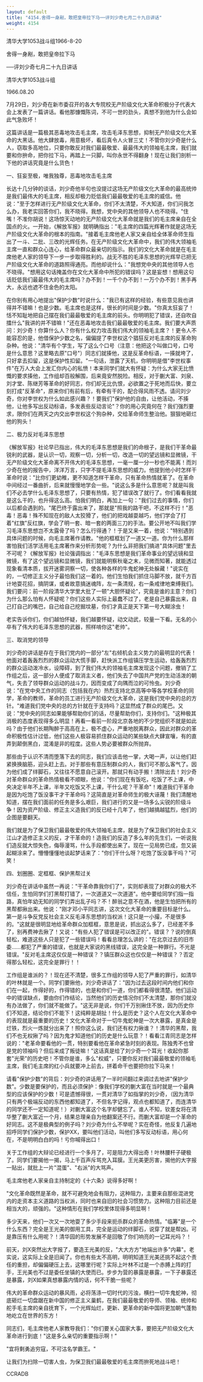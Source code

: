 ```yaml
---
layout: default
title: "4154.舍得一身剐，敢把皇帝拉下马──评刘少奇七月二十九日讲话"
weight: 4154
---
```


清华大学1053战斗组1966-8-20

舍得一身剐，敢把皇帝拉下马

──评刘少奇七月二十九日讲话

清华大学1053战斗组

1966.08.20

7月29日，刘少奇在新市委召开的各大专院校无产阶级文化大革命积极分子代表大会上发表了一篇讲话。看他那慷慨陈词，不可一世的劲头，真想不到他为什么会如此气急败坏！

这篇讲话是一篇极其恶毒地攻击毛主席，攻击毛泽东思想，抑制无产阶级文化大革命的大黑话。他大肆放毒，用意极坏，看后真令人火冒三丈！不管你刘少奇是什么人，窃取多高地位，只要你敢反对我们最最敬爱、最最伟大的领袖毛主席，我们就要和你拚命，把你拉下马，再踏上一只脚，叫你永世不得翻身！现在让我们剖析一下他的讲话究竟是什么货色！

一、狂妄至极，唯我独尊，恶毒地攻击毛主席

长达十几分钟的谈话，刘少奇他半句也没提过这场无产阶级文化大革命的最高统帅是我们最伟大的毛主席，相反却极力贬低我们最最敬爱的毛主席的威信。他说："至于怎样进行无产阶级文化大革命，你们不太清楚，不大知道，你们问我怎么办，我老实回答你们，我不晓得。我想，党中央的其他领导人也不晓得。"住嘴！不准你胡说！这场惊天动地的无产阶级文化大革命就是我们的毛主席亲自在全国点的火。一开始，《解放军报》就明确指出："毛主席的四篇光辉著作就是这场无产阶级文化大革命的根本的指南。"接着毛主席他老人家又亲自给全体革命师生指出了一斗、二批、三改的光辉任务。在无产阶级文化大革命中，我们的伟大领袖毛主席一直和群众心连心，给革命群众最亲切的指示。我们的文化大革命就是在毛主席他老人家的领导下一步一步取得胜利的。战无不胜的毛泽东思想的光辉早已把无产阶级文化大革命的道路照得通亮。而他却说什么："我想党中央的其他领导人也不晓得。"想用这句话掩盖你在文化大革命中所犯的错误吗？这是妄想！想用这句话贬低我们最最伟大的毛主席吗？办不到！一千个办不到！一万个办不到！黑手再大，永远也遮不住金色的太阳。

在你别有用心地提出"保护少数"时说什么："我已有这样的经验，有些意见我也讲得并不错嘛！也是少数。毛主席也是这样，很长的时间是少数。"你真太狂妄了！恬不知耻地把自己摆在我们最最敬爱的毛主席的前头。你明明犯了错误，还自吹自擂什么"我讲的并不错嘛！"还在恶毒地攻击我们最最敬爱的毛主席。我们要大声质问：刘少奇！你算什么人？你有什么权力攻击我们伟大的领袖毛主席？！更令人不能容忍的是，他借保护少数之名，偏偏提了李世权这个猖狂反对毛主席的反革命狗杂种。他说："清华有个学生，写了这么个口号（注意：他把这个叫做口号，口号是什么意思？这里略去原"口号"）同志们就揍他，这是反革命标语，一揍就垮了，只好拿去扣留，这是保护性扣留。"一句话，泄露了天机，你明明是借"李世权事件"在万人大会上发汇你内心的私愤！本来同学们就大有怀疑：为什么大家无比愤慨的要求揍他，工作组却百般解围，后来竟安然脱险。相反，对于蒯大富、刘泉、刘才堂、陈继芳等革命的好同志，你们却无比仇恨，必欲置之于死地而后快，要立刻打成"反革命"，原来你们有前有后，有牵有干的，配合得风雨不透。请问刘少奇，你对李世权为什么如此感兴趣？！要我们"保护他的自由，让他活动，不揍他，让他多写出反动标语，多发表些反动言论"？你的用心究竟何在？我们强烈要求，限你们在两天之内交出李世权这个狗杂种，交给革命师生整治他。狠狠地砸烂他的狗头！

二、极力反对毛泽东思想

《解放军报》社论早已指出，伟大的毛泽东思想是我们的命根子，是我们干革命最锐利的武器，是认识一切，观察一切，分析一切，改造一切的望远镜和显微镜，干无产阶级文化大革命离不开伟大的毛泽东思想，一毫一厘一分一秒也不能离！而刘少奇在他的报告中，洋洋万言，只字不提毛泽东思想的威力。他提到他小时怎样干革命时说："比你们更幼稚，更不知道怎样干革命，只有革命热情就革了。在革命中间经过一番曲折，后来就慢慢地学会一些。"说这么多是什么意思呢？就是叫我们不必去学什么毛泽东思想了，只要有热情，犯了错误改了就行了。你们看看我就是这么干的，也升得这么高。怕我们明白，再加上一句："我们过去的事情，你们以后都会遇到的。"尾巴终于露出来了，那就是"照我的路干吧，不这样不行！"恶毒！恶毒！殊不知现在的敌人太狡猾了，他们的把戏越耍越巧，他们学会了打着"红旗"反红旗，学会了明一套、暗一套的两面三刀的手法。要公开地不叫我们学习毛泽东思想岂不太露骨了吗？怎么行得通？！于是又来一着，他说："特别遇到具体问题的时候，向毛主席著作请教。"他的框框划了一道又一道。你为什么那样害怕我们活学活用毛主席著作来分析形势呢？为什么非把我们搞进"具体问题"里去不可呢？《解放军报》社论强调指出："毛泽东思想是我们革命事业的望远镜和显微镜，有了这个望远镜和显微镜，我们就能明察秋毫之末，见微而知著，就能透过现象看清本质，拔开迷雾洞察一切，使各种各样的牛鬼蛇神无处躲藏！"说实在的，一切修正主义分子最怕我们这一着的。他们生怕我们抓住马脚不放，就千方百计地耍花招，搞阴谋，或者故意搞迷魂阵，左一条清规，右一条戒律地束缚我们。我们要问：前一阶段清华大学里大批了一顿"大胆怀疑论"，究竟是谁的主意？你们为什么那么怕有人怀疑呢？你们这些人实际上最蠢不过了，老是自己暴露出来，自己打自己的嘴巴，自己给自己挖掘坟墓，你们才真正是天下第一号大糊涂虫！

老实告诉你们，你们越怕怀疑，我们越要怀疑，动文动武，较量一下看。无名的小卒有了伟大的毛泽东思想的武器，照样啃你这"老帅"。

三、取消党的领导

刘少奇的讲话是存在于我们党内的一部分"左"右倾机会主义势力的最明显的代表！他面对着轰轰烈烈的群众运动大慌手脚，赶快派工作组镇压学生运动，给轰轰烈烈的群众运动泼冷水，设障碍，到了我们伟大的领袖毛主席发现这个问题，撤销了工作组之后，这一部分人便成了取消主义者，他们失去了中国共产党的生动活泼的朝气，失去了领导群众运动的战斗力，因而变成了向隅而泣的可怜虫。刘少奇说："在党中央工作的同志（包括我在内）热烈支持北京高等中等各学校革命的同学，革命的教师，革命的员工进行无产阶级文化大革命，这是我们党中央的总的方针。"难道我们党中央的总的方针就在于支持吗？这显然成了群众的尾巴。又说："党中央的同志如果能够帮助你们的话，尽量帮助你们，支持你们。"这种极其消极的态度表现得多么明显！再看一看前一阶段北京各地的不少党组织不就是如此吗？由于他们长期陶醉于高高在上，极不虚心，严重地脱离群众，因此对群众的革命积极性估计过低，他们这些人极容易抓住群众运动的某些缺点大肆宣嚷，有的直弄到颠倒黑白，混淆是非的程度。这些人势必要被群众所抛弃。

那些由于认识不清而堕落下去的同志，我们应该击他一掌，大喝一声，以让他们赶紧换换脑筋，迎头赶上去。对于那些有意压制群众的人，我们可不那么客气了。因为他们成了绊脚石，又往往不愿意自己滚开。那就只有动手搬！清除出去！刘少奇对革命群众的革命热情极看不顺眼，他说："你们现在有饭吃，吃饭了不上课，中央决定半年不上课，半年又吃饭又不上课，干什么呢？干革命"！难道我们干革命是因为吃饱了饭没事干才干革命吗？这简直是对革命师生的极大诬蔑！我们清醒地知道，摆在我们面前的任务是多么艰巨，我们进行的又是一场多么尖锐的阶级斗争！因为资产阶级、修正主义造我们的反已经十几年了，他们越搞越猛烈，他们的企图是要翻天。

我们就是为了保卫我们最最敬爱的伟大领袖毛主席，就是为了保卫我们的社会主义江山才造修正主义的反，才干革命的！造我们的反造了多么年的先生们，一听说我们造反就大惊失色，侮辱漫骂，什么手段都使出来了。现在一见局势已成，忽又装起糊涂来了。懵懵懂懂地谈起梦话来了："你们干什么呀？吃饱了饭没事干吗？"可笑！

四、划圈圈、定框框、保护黑帮过关

刘少奇在讲话中虽然一再说："干革命靠我你们了"，实则却表现了对群众的极大不信任，生怕同学们打黑帮打错了，一次道道又一次道道"。他中要给同学们指一指路，真怕年幼无知的同学们弄出乱子吗？不！醉翁之意不在酒，他是生怕把所有的黑帮都揪出来。他说："刚才邓小平同志讲，这次文化大革命的重要目标是什么。第一是斗争反党反社会主义反毛泽东思想的当权派！这只是一小撮，不是很多的。"这就是很明显地给革命群众加框框，意思是说，抓出这么多了，已经差不多了，别再费神去揪了！又说："有些人犯了错误是可以改正的"。错误？？说的倒真轻松，难道这些人只是犯了一些错误吗！看看总理怎么讲的："在北京过去的旧市委……都犯了严重的错误，也就是大家说的黑线错误，这完全是一种罪行。不光是错误。"反对毛主席这仅仅是一种错误？？镇压群众这也仅仅是一种错误？？否定得那么轻松，这完全是罪行！！

工作组是谁派的？！现在还不清楚，很多工作组的领导人犯了严重的罪行，如清华的叶林就是一个。同学们要揪他，刘少奇讲话了："因为过去这段时间内他们和你们在一起，作得好的，作得错的，也是和你们一道，你们都看得很清楚。他们运动中的错误缺点，要由你们作结论，当然他们的历史情况你们不太清楚，那你们就没有办法做了，你们就不能做了。"这无非是说，你们千万别揪住不放，因为历史你们不知道，结论你们不能下！这纯粹是胡扯！什么是历史？这个人在文化大革命中的表现就是最重要的历史！文化大革命对于一切牛鬼蛇神是一次大暴露，是真金是烂铁，烈火一炼就分出来了！照你这么说，我们还有权力揪谁？！清华的黑帮，我们不也无权揪了吗？因为鬼才知道他们的历史是什么玩意？！看看江青同志是怎样说的："老革命要看他的一贯，特别要看他在革命紧急时刻的表现。陈独秀不也曾是党的领袖吗？但后来成了叛徒嘛！"这话真是给了刘少奇一个耳光！收起你那套"光荣"的历史吧！不管你是谁，多么"权威"，只要你反对我们最最敬爱的领袖毛主席，我们毛主席的红小兵就要冲上前去，拼着命干也要把你拉下马来！

请看"保护少数"的背后：刘少奇的讲话用了一半时间翻过来调过去地讲"保护少数"。少数是要保护的，而且必须保护：像我们学校的蒯大富在当时就是一个最典型的应该保护的少数！可是遗憾得很，一贯对清华了如指掌的刘少奇，（因为清华只有两个极端反动的东西他都知道了，不但名字记得，观点也都知道了，而连清华的同学还不一定知道呢！）对蒯大富这个名字却健忘了。谁人不知，钦差女将在清华整了蒯大富近一个月，结果总理亲自为他翻案还不行。而蒯大富却是一个革命的好同志。这不是极典型的例子吗？刘少奇为什么不举呢？实在奇怪，他反复几遍地招呼同学们保护少数，保护XX，要叫他们活动，叫他们多写反动标语，用心何在，不是明明白白的吗！亏你喊得出口！

关于工作组的大辩论已经进行一个多月了，可是阻力大得出奇！叶林腰杆子硬极了。同学们要揭他一揭，马上千百声斥骂充入耳膜。王光美更厉害，揭他的大字报一贴出，就批上一片"混蛋"、"右派"的大骂声。

毛主席他老人家亲自主持制定的《十六条》说得多好啊！

"文化革命既然是革命，就不可避免地会有阻力，这种阻力，主要来自那些混进党内的走资本主义道路的当权派，同时也来自旧的社会习惯势力。这种阻力目前还是相当大的，顽强的。"这种情形在我们学校里体现得多明显啊！

多少天来，他们一次又一次地耍了多少手段来扼杀群众的革命热情。"临筹"是一个什么东西？完全是王光美的御用工具，完全是运动的绊脚石，说穿了就是帮凶。可是靠压有什么用呢？！清华园的形势发展不是回敬了你们响亮的一记耳光吗？！

前天，刘X突然出大字报了，要造王光美的反，"大大方方"地端出许多"内幕"。老实说，这实际上全是旧闻了。你也有些太不高明，明明知道王光美还挑不起这个责任的重担，却偏偏硬压上去，这哪里行呢？实际上叶林不过是一个赤膊上阵的打手，王光美也不过是委任坐镇的大使而已。步步为营的暴露是暴露，一下子暴露还是暴露，刘X如果真想暴露内情的话，何不干脆一些呢？

伟大的革命群众运动的暴风雨，必将荡涤一切时代的污浊，横扫一切牛鬼蛇神，彻底砸烂一切盘踞在新中国的修正主义巢鹤，在我们最最敬爱的导师、领袖、统帅和舵手毛主席的亲自抚育下，一个光辉灿烂，更新、更革命的新中国将更加朝气蓬勃地屹立在世界的东方！

同志们，毛主席他老人家教导我们："你们要关心国家大事，要把无产阶级文化大革命进行到底！"这是多么亲切的重要指示啊！"

"宜将剩勇追穷寇，不可沽名学霸王。"

让我们为扫除一切害人虫，为保卫我们最最敬爱的毛主席而拚死地战斗吧！

CCRADB

